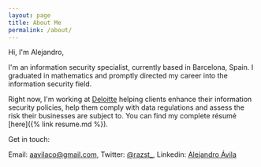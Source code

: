 ```yaml
---
layout: page
title: About Me
permalink: /about/
---
```


Hi, I'm Alejandro,

I'm an information security specialist, currently based in Barcelona, Spain. I graduated in mathematics and promptly directed my career into the information security field.

Right now, I'm working at [Deloitte](https://deloitte.com) helping clients enhance their information security policies, help them comply with data regulations and assess the risk their businesses are subject to. You can find my complete résumé [here]({% link resume.md %}).

Get in touch:

Email: [aavilaco@gmail.com](mailto:aavilaco@gmail.com), Twitter: [@razst_](https://www.twitter.com/u/razst_), Linkedin: [Alejandro Ávila](https://www.linkedin.com)
